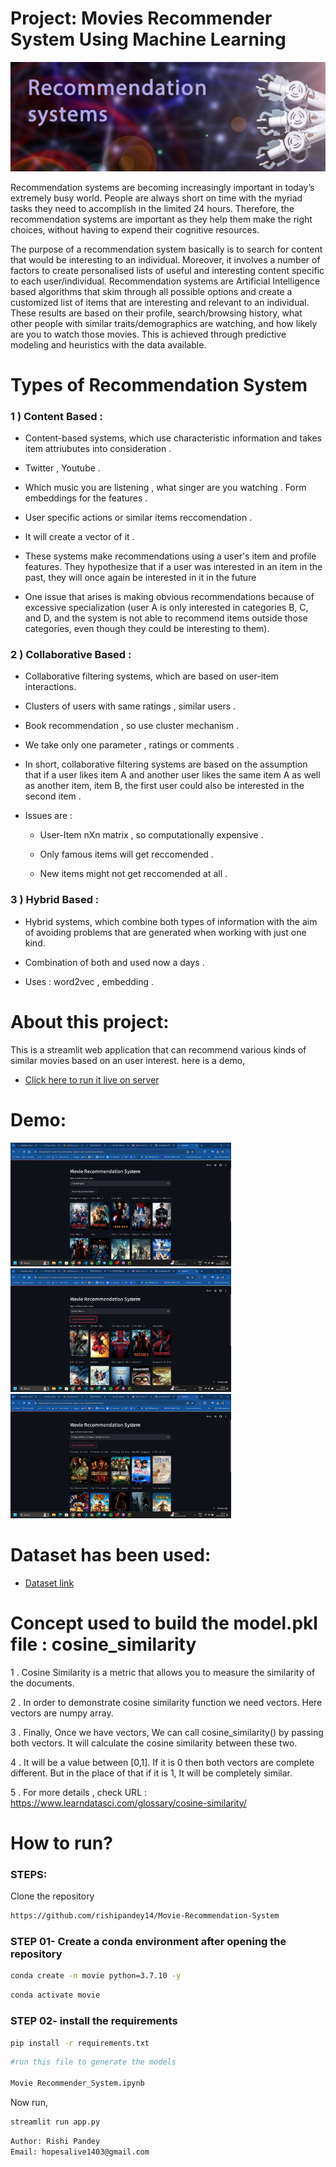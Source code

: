 # Project: Movies Recommender System Using Machine Learning

<img src="./Data/Images/1.png" alt="workflow" wifth="70%">

Recommendation systems are becoming increasingly important in today’s extremely busy world. People are always short on time with the myriad tasks they need to accomplish in the limited 24 hours. Therefore, the recommendation systems are important as they help them make the right choices, without having to expend their cognitive resources.

The purpose of a recommendation system basically is to search for content that would be interesting to an individual. Moreover, it involves a number of factors to create personalised lists of useful and interesting content specific to each user/individual. Recommendation systems are Artificial Intelligence based algorithms that skim through all possible options and create a customized list of items that are interesting and relevant to an individual. These results are based on their profile, search/browsing history, what other people with similar traits/demographics are watching, and how likely are you to watch those movies. This is achieved through predictive modeling and heuristics with the data available.

# Types of Recommendation System

### 1 ) Content Based :
- Content-based systems, which use characteristic information and takes item attriubutes into consideration .

- Twitter , Youtube .

- Which music you are listening , what singer are you watching . Form embeddings for the features .
	
- User specific actions or similar items reccomendation .
	
- It will create a vector of it .
	
- These systems make recommendations using a user's item and profile features. They hypothesize that if a user was interested in an item in the past, they will once again be interested in it in the future
	
- One issue that arises is making obvious recommendations because of excessive specialization (user A is only interested in categories B, C, and D, and the system is not able to recommend items outside those categories, even though they could be interesting to them).

### 2 ) Collaborative Based :
		
- Collaborative filtering systems, which are based on user-item interactions.
	
- Clusters of users with same ratings , similar users .
	
- Book recommendation , so use cluster mechanism .
	
- We take only one parameter , ratings or comments .
	
- In short, collaborative filtering systems are based on the assumption that if a user likes item A and another user likes the same item A as well as another item, item B, the first user could also be interested in the second item . 
	
- Issues are :

	- User-Item nXn matrix , so computationally expensive .

	- Only famous items will get reccomended .

	- New items might not get reccomended at all .   

### 3 ) Hybrid Based :
	
- Hybrid systems, which combine both types of information with the aim of avoiding problems that are generated when working with just one kind.

- Combination of both and used now a days .

- Uses : word2vec , embedding .           

# About this project:

This is a streamlit web application that can recommend various kinds of similar movies based on an user interest.
here is a demo,

* [Click here to run it live on server](https://rishipandey14-movie-recommendation-system-app-hgmbht.streamlit.app/)


# Demo:

<img src="./Data/Images/2.png" alt="workflow" width="70%">

<img src="./Data/Images/3.png" alt="workflow" width="70%">

<img src="./Data/Images/4.png" alt="workflow" width="70%">


# Dataset has been used:

* [Dataset link](https://www.kaggle.com/tmdb/tmdb-movie-metadata?select=tmdb_5000_movies.csv)

# Concept used to build the model.pkl file : cosine_similarity

1 . Cosine Similarity is a metric that allows you to measure the similarity of the documents.

2 . In order to demonstrate cosine similarity function we need vectors. Here vectors are numpy array.

3 . Finally, Once we have vectors, We can call cosine_similarity() by passing both vectors. It will calculate the cosine similarity between these two.

4 . It will be a value between [0,1]. If it is 0 then both vectors are complete different. But in the place of that if it is 1, It will be completely similar.

5 . For more details , check URL : https://www.learndatasci.com/glossary/cosine-similarity/

# How to run?
### STEPS:

Clone the repository

```bash
https://github.com/rishipandey14/Movie-Recommendation-System
```
### STEP 01- Create a conda environment after opening the repository

```bash
conda create -n movie python=3.7.10 -y
```

```bash
conda activate movie
```


### STEP 02- install the requirements
```bash
pip install -r requirements.txt
```


```bash
#run this file to generate the models

Movie Recommender_System.ipynb
```

Now run,
```bash
streamlit run app.py
```


```bash
Author: Rishi Pandey
Email: hopesalive1403@gmail.com

```